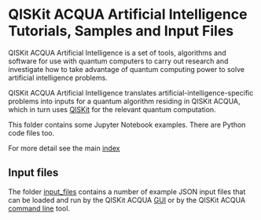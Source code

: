 # QISKit ACQUA Artificial Intelligence Tutorials, Samples and Input Files

QISKit ACQUA Artificial Intelligence is a set of tools, algorithms and software for use with quantum computers to 
carry out research and investigate how to take advantage of quantum computing power to solve artificial intelligence
problems. 

QISKit ACQUA Artificial Intelligence translates artificial-intelligence-specific problems into inputs
for a quantum algorithm residing in QISKit ACQUA, which in turn uses [QISKit](https://www.qiskit.org/) for the relevant
quantum computation. 

This folder contains some Jupyter Notebook examples. There are Python code files too.

For more detail see the main [index](../index.ipynb#artificial_intelligence)

## Input files

The folder [input_files](input_files) contains a number of example JSON input files that can be loaded 
and run by the QISKit ACQUA [GUI](https://github.com/QISKit/qiskit-acqua/README.md#gui) or by the QISKit ACQUA
[command line](https://github.com/QISKit/qiskit-acqua/README.md#command-line) tool.
